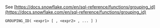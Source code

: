 See [https://docs.snowflake.com/en/sql-reference/functions/grouping_id](https://docs.snowflake.com/en/sql-reference/functions/grouping_id)
```
GROUPING_ID( <expr1> [ , <expr2> , ... ] )
```
